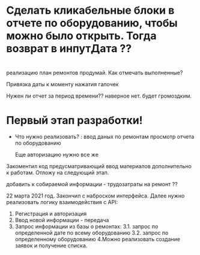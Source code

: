 # Сделать кликабельные блоки в отчете по оборудованию, чтобы можно было открыть. Тогда возврат в инпутДата ??

#



реализацию план ремонтов продумай. Как отмечать выполненные?

Привязка даты к моменту нажатия галочек

Нужен ли отчет за период времени?? наверное нет. будет громоздким.



# Первый этап разработки!
* Что нужно реализовать? :
    ввод даных по ремонтам
    просмотр отчета по оборудованию

    Еще авторизацию нужно все же


Закоментил код предусматривающий ввод материалов дополнительно к работам. Отложу на следующий этап.

добавить к собираемой информации - трудозатраты на ремонт ??



22 марта 2021 год. 
Закончил с наброском интерфейса. 
Далее нужно реализовать логику взаимодействия с API:
1. Регистрация и авторизация
2. Ввод новой информации - передача
3. Запрос информации из базы о ремонтах:
    3.1. запрос по определенной дате по всему оборудованию 
    3.2. запрос по определенному оборудованию
4.Можно реализовать создание заявок и получение списка.


